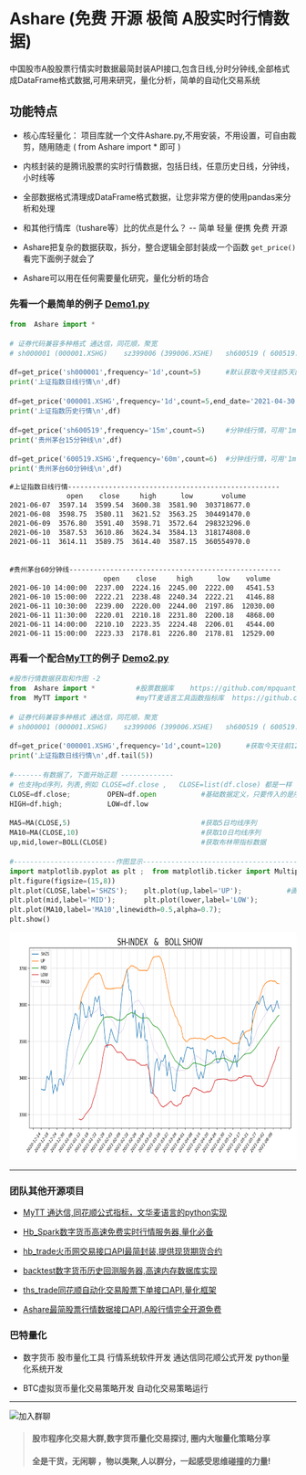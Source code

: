 # Ashare (免费 开源 极简 A股实时行情数据)

中国股市A股股票行情实时数据最简封装API接口,包含日线,分时分钟线,全部格式成DataFrame格式数据,可用来研究，量化分析，简单的自动化交易系统

功能特点
---
* 核心库轻量化： 项目库就一个文件Ashare.py,不用安装，不用设置，可自由裁剪，随用随走 ( from  Ashare import * 即可 )

* 内核封装的是腾讯股票的实时行情数据，包括日线，任意历史日线，分钟线，小时线等

* 全部数据格式清理成DataFrame格式数据，让您非常方便的使用pandas来分析和处理

* 和其他行情库（tushare等）比的优点是什么？ --  简单 轻量  便携  免费 开源

* Ashare把复杂的数据获取，拆分，整合逻辑全部封装成一个函数 `get_price()` 看完下面例子就会了 

* Ashare可以用在任何需要量化研究，量化分析的场合



### 先看一个最简单的例子 [Demo1.py](https://github.com/mpquant/Ashare/blob/main/Demo1.py)

```python
from  Ashare import *
    
# 证券代码兼容多种格式 通达信，同花顺，聚宽
# sh000001 (000001.XSHG)    sz399006 (399006.XSHE)   sh600519 ( 600519.XSHG ) 

df=get_price('sh000001',frequency='1d',count=5)      #默认获取今天往前5天的日线行情
print('上证指数日线行情\n',df)

df=get_price('000001.XSHG',frequency='1d',count=5,end_date='2021-04-30')  #可以指定结束日期，获取历史行情
print('上证指数历史行情\n',df)
    
df=get_price('sh600519',frequency='15m',count=5)     #分钟线行情，可用'1m','5m','15m','30m','60m'
print('贵州茅台15分钟线\n',df)

df=get_price('600519.XSHG',frequency='60m',count=6)  #分钟线行情，可用'1m','5m','15m','30m','60m'
print('贵州茅台60分钟线\n',df)
```



```
#上证指数日线行情----------------------------------------------------
              open    close     high      low       volume
2021-06-07  3597.14  3599.54  3600.38  3581.90  303718677.0
2021-06-08  3598.75  3580.11  3621.52  3563.25  304491470.0
2021-06-09  3576.80  3591.40  3598.71  3572.64  298323296.0
2021-06-10  3587.53  3610.86  3624.34  3584.13  318174808.0
2021-06-11  3614.11  3589.75  3614.40  3587.15  360554970.0


#贵州茅台60分钟线----------------------------------------------------
                       open    close     high      low    volume
2021-06-10 14:00:00  2237.00  2224.16  2245.00  2222.00   4541.53
2021-06-10 15:00:00  2222.21  2238.48  2240.34  2222.21   4146.88
2021-06-11 10:30:00  2239.00  2220.00  2244.00  2197.86  12030.00
2021-06-11 11:30:00  2220.01  2210.18  2231.80  2200.18   4868.00
2021-06-11 14:00:00  2210.10  2223.35  2224.48  2206.01   4544.00
2021-06-11 15:00:00  2223.33  2178.81  2226.80  2178.81  12529.00
```


### 再看一个配合[MyTT](https://github.com/mpquant/MyTT)的例子 [Demo2.py](https://github.com/mpquant/Ashare/blob/main/Demo2.py)

```python
#股市行情数据获取和作图 -2
from  Ashare import *          #股票数据库    https://github.com/mpquant/Ashare
from  MyTT import *            #myTT麦语言工具函数指标库  https://github.com/mpquant/MyTT
    
# 证券代码兼容多种格式 通达信，同花顺，聚宽
# sh000001 (000001.XSHG)    sz399006 (399006.XSHE)   sh600519 ( 600519.XSHG ) 

df=get_price('000001.XSHG',frequency='1d',count=120)      #获取今天往前120天的日线行情
print('上证指数日线行情\n',df.tail(5))

#-------有数据了，下面开始正题 -------------
# 也支持pd序列，列表,例如 CLOSE=df.close ,   CLOSE=list(df.close) 都是一样
CLOSE=df.close;         OPEN=df.open           #基础数据定义，只要传入的是序列都可以   
HIGH=df.high;           LOW=df.low             

MA5=MA(CLOSE,5)                                #获取5日均线序列
MA10=MA(CLOSE,10)                              #获取10日均线序列
up,mid,lower=BOLL(CLOSE)                       #获取布林带指标数据

#-------------------------作图显示-----------------------------------------------------------------
import matplotlib.pyplot as plt ;  from matplotlib.ticker import MultipleLocator
plt.figure(figsize=(15,8))  
plt.plot(CLOSE,label='SHZS');    plt.plot(up,label='UP');           #画图显示 
plt.plot(mid,label='MID');       plt.plot(lower,label='LOW');
plt.plot(MA10,label='MA10',linewidth=0.5,alpha=0.7);
plt.show()
```

<div  align="center"> <img src="/img/sh_boll.png" width = "960" height = "400" alt="boll" /> </div>


----------------------------------------------------
### 团队其他开源项目
* [MyTT 通达信,同花顺公式指标，文华麦语言的python实现](https://github.com/mpquant/MyTT)

* [Hb_Spark数字货币高速免费实时行情服务器,量化必备](https://github.com/mpquant/huobi_intf)

* [hb_trade火币网交易接口API最简封装,提供现货期货合约](https://github.com/mpquant/huobi_trade)

* [backtest数字货币历史回测服务器,高速内存数据库实现](https://github.com/mpquant/huobi_backtest)

* [ths_trade同花顺自动化交易股票下单接口API,量化框架](https://github.com/mpquant/ths_trade)

* [Ashare最简股票行情数据接口API,A股行情完全开源免费](https://github.com/mpquant/Ashare)


### 巴特量化
* 数字货币 股市量化工具 行情系统软件开发 通达信同花顺公式开发 python量化系统开发

* BTC虚拟货币量化交易策略开发 自动化交易策略运行

----------------------------------------------------

![加入群聊](https://github.com/mpquant/huobi_intf/blob/main/img/qrcode.png) 

> #### 股市程序化交易大群,数字货币量化交易探讨, 圈内大咖量化策略分享
> #### 全是干货，无闲聊 ，物以类聚,人以群分，一起感受思维碰撞的力量!
